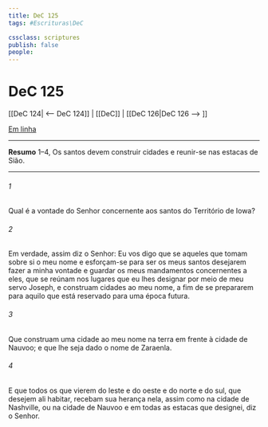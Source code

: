 ```yaml
---
title: DeC 125
tags: #Escrituras\DeC

cssclass: scriptures
publish: false
people:
---
```


# DeC 125
[[DeC 124| <-- DeC 124]] | [[DeC]] | [[DeC 126|DeC 126 --> ]]

[Em linha](https://churchofjesuschrist.org/study/scriptures/dc-testament/dc/125?lang=por)

---
__Resumo__
1–4, Os santos devem construir cidades e reunir-se nas estacas de Sião.

---
###### 1 
Qual é a vontade do Senhor concernente aos santos do Território de Iowa?

###### 2 
Em verdade, assim diz o Senhor: Eu vos digo que se aqueles que tomam sobre si o meu nome e esforçam-se para ser os meus santos desejarem fazer a minha vontade e guardar os meus mandamentos concernentes a eles, que se reúnam nos lugares que eu lhes designar por meio de meu servo Joseph, e construam cidades ao meu nome, a fim de se prepararem para aquilo que está reservado para uma época futura.

###### 3 
Que construam uma cidade ao meu nome na terra em frente à cidade de Nauvoo; e que lhe seja dado o nome de Zaraenla.

###### 4 
E que todos os que vierem do leste e do oeste e do norte e do sul, que desejem ali habitar, recebam sua herança nela, assim como na cidade de Nashville, ou na cidade de Nauvoo e em todas as estacas que designei, diz o Senhor.

